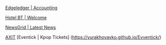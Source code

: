 [Edgeledger | Accounting](https://yurakhovavko.github.io/Edgeledger_website/)<br>

[Hotel BT | Welcome](https://yurakhovavko.github.io/hotel_website/)<br>

[NewsGrid | Latest News](https://yurakhovavko.github.io/newsgrid/)<br>

[AXIT](https://yurakhovavko.github.io/AXIT/)
[Eventick | Kpop Tickets] (https://yurakhovavko.github.io/Evventick/)


